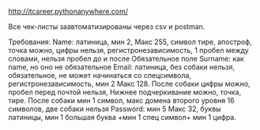 http://itcareer.pythonanywhere.com/

Все чек-листы заавтоматизированы через csv и postman.

Требования: 
Name: латиница, мин 2, Макс 255, символ тире, апостроф, точка можно,
цифры нельзя, регистронезависимость, 1 пробел между словами, нельзя пробел до и после
Обязательное поле 
Surname: как name, но оно не обязательное 
Email: латиница, без собаки нельзя, обязательное, не может начинаться со спецсимвола, регистронезависимость, мин 2 Макс 128.
После собаки цифры можно, пробел перед почтой нельзя, Нижнее подчеркивание можно, точка, тире. После собаки мин 1 символ, макс домена второго уровня 16 символов, две собаки нельзя
Password: мин 5 Макс 32, буквы латиницы, мин 1 большая буква +мин 1 спец символ+ мин 1 цифра.


